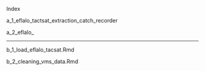 Index

 a_1_eflalo_tactsat_extraction_catch_recorder
 
 a_2_eflalo_ 
 
 ------------------------
   
b_1_load_eflalo_tacsat.Rmd

b_2_cleaning_vms_data.Rmd
